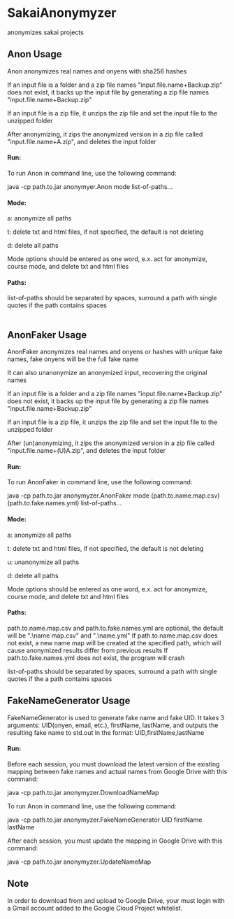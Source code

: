 # SakaiAnonymyzer
anonymizes sakai projects

## Anon Usage
Anon anonymizes real names and onyens with sha256 hashes

If an input file is a folder and a zip file names "input.file.name+Backup.zip" does not exist, it backs up the input file by generating a zip file names "input.file.name+Backup.zip"

If an input file is a zip file, it unzips the zip file and set the input file to the unzipped folder

After anonymizing, it zips the anonymized version in a zip file called "input.file.name+A.zip", and deletes the input folder

#### Run:
To run Anon in command line, use the following command:

java -cp path.to.jar anonymyer.Anon mode list-of-paths...

#### Mode:
a: anonymize all paths

t: delete txt and html files, if not specified, the default is not deleting

d: delete all paths

Mode options should be entered as one word, e.x. act for anonymize, course mode, and delete txt and html files

#### Paths:
list-of-paths should be separated by spaces, surround a path with single quotes if the path contains spaces
<br/><br/>
## AnonFaker Usage
AnonFaker anonymizes real names and onyens or hashes with unique fake names, fake onyens will be the full fake name

It can also unanonymize an anonymized input, recovering the original names

If an input file is a folder and a zip file names "input.file.name+Backup.zip" does not exist, it backs up the input file by generating a zip file names "input.file.name+Backup.zip"

If an input file is a zip file, it unzips the zip file and set the input file to the unzipped folder

After (un)anonymizing, it zips the anonymized version in a zip file called "input.file.name+(U)A.zip", and deletes the input folder
#### Run:
To run AnonFaker in command line, use the following command:

java -cp path.to.jar anonymyzer.AnonFaker mode (path.to.name.map.csv) (path.to.fake.names.yml) list-of-paths...

#### Mode:
a: anonymize all paths

t: delete txt and html files, if not specified, the default is not deleting

u: unanonymize all paths

d: delete all paths

Mode options should be entered as one word, e.x. act for anonymize, course mode, and delete txt and html files

#### Paths:
path.to.name.map.csv and path.to.fake.names.yml are optional, the default will be ".\name map.csv" and ".\name.yml"
If path.to.name.map.csv does not exist, a new name map will be created at the specified path, which will cause anonymized results differ from previous results
If path.to.fake.names.yml does not exist, the program will crash

list-of-paths should be separated by spaces, surround a path with single quotes if the a path contains spaces

## FakeNameGenerator Usage
FakeNameGenerator is used to generate fake name and fake UID. It takes 3 arguments: UID(onyen, email, etc.), firstName, lastName, and outputs the resulting fake name to std.out in the format: UID,firstName,lastName
#### Run:
Before each session, you must download the latest version of the existing mapping between fake names and actual names from Google Drive with this command:

java -cp path.to.jar anonymyzer.DownloadNameMap

To run Anon in command line, use the following command:

java -cp path.to.jar anonymyzer.FakeNameGenerator UID firstName lastName

After each session, you must update the mapping in Google Drive with this command:

java -cp path.to.jar anonymyzer.UpdateNameMap

## Note
In order to download from and upload to Google Drive, your must login with a Gmail account added to the Google Cloud Project whitelist.